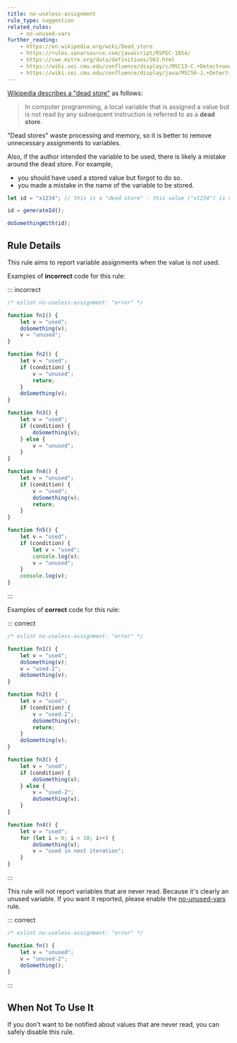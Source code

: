 ```yaml
---
title: no-useless-assignment
rule_type: suggestion
related_rules:
    - no-unused-vars
further_reading:
    - https://en.wikipedia.org/wiki/Dead_store
    - https://rules.sonarsource.com/javascript/RSPEC-1854/
    - https://cwe.mitre.org/data/definitions/563.html
    - https://wiki.sei.cmu.edu/confluence/display/c/MSC13-C.+Detect+and+remove+unused+values
    - https://wiki.sei.cmu.edu/confluence/display/java/MSC56-J.+Detect+and+remove+superfluous+code+and+values
---
```


[Wikipedia describes a "dead store"](https://en.wikipedia.org/wiki/Dead_store) as follows:

> In computer programming, a local variable that is assigned a value but is not read by any subsequent instruction is referred to as a **dead store**.

"Dead stores" waste processing and memory, so it is better to remove unnecessary assignments to variables.

Also, if the author intended the variable to be used, there is likely a mistake around the dead store.
For example,

-   you should have used a stored value but forgot to do so.
-   you made a mistake in the name of the variable to be stored.

```js
let id = "x1234"; // this is a "dead store" - this value ("x1234") is never read

id = generateId();

doSomethingWith(id);
```

## Rule Details

This rule aims to report variable assignments when the value is not used.

Examples of **incorrect** code for this rule:

::: incorrect

```js
/* eslint no-useless-assignment: "error" */

function fn1() {
    let v = "used";
    doSomething(v);
    v = "unused";
}

function fn2() {
    let v = "used";
    if (condition) {
        v = "unused";
        return;
    }
    doSomething(v);
}

function fn3() {
    let v = "used";
    if (condition) {
        doSomething(v);
    } else {
        v = "unused";
    }
}

function fn4() {
    let v = "unused";
    if (condition) {
        v = "used";
        doSomething(v);
        return;
    }
}

function fn5() {
    let v = "used";
    if (condition) {
        let v = "used";
        console.log(v);
        v = "unused";
    }
    console.log(v);
}
```

:::

Examples of **correct** code for this rule:

::: correct

```js
/* eslint no-useless-assignment: "error" */

function fn1() {
    let v = "used";
    doSomething(v);
    v = "used-2";
    doSomething(v);
}

function fn2() {
    let v = "used";
    if (condition) {
        v = "used-2";
        doSomething(v);
        return;
    }
    doSomething(v);
}

function fn3() {
    let v = "used";
    if (condition) {
        doSomething(v);
    } else {
        v = "used-2";
        doSomething(v);
    }
}

function fn4() {
    let v = "used";
    for (let i = 0; i < 10; i++) {
        doSomething(v);
        v = "used in next iteration";
    }
}
```

:::

This rule will not report variables that are never read.
Because it's clearly an unused variable. If you want it reported, please enable the [no-unused-vars](./no-unused-vars) rule.

::: correct

```js
/* eslint no-useless-assignment: "error" */

function fn() {
    let v = "unused";
    v = "unused-2";
    doSomething();
}
```

:::

## When Not To Use It

If you don't want to be notified about values that are never read, you can safely disable this rule.

